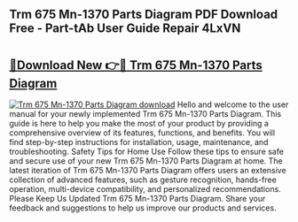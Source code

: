 ## Trm 675 Mn-1370 Parts Diagram PDF Download Free - Part-tAb User Guide Repair 4LxVN

# <h2><a href="http://dfi8n4f.blite.top/?on=Trm+675+Mn-1370+Parts+Diagram">🔗Download New 👉🔴 Trm 675 Mn-1370 Parts Diagram</a></h2>

[![Trm 675 Mn-1370 Parts Diagram download](https://i.imgur.com/lujVjoI.png)](http://dfi8n4f.blite.top/?on=Trm+675+Mn-1370+Parts+Diagram)
Hello and welcome to the user manual for your newly implemented Trm 675 Mn-1370 Parts Diagram. This guide is here to help you make the most of your product by providing a comprehensive overview of its features, functions, and benefits. You will find step-by-step instructions for installation, usage, maintenance, and troubleshooting. Safety Tips for Home Use Follow these tips to ensure safe and secure use of your new Trm 675 Mn-1370 Parts Diagram at home. The latest iteration of Trm 675 Mn-1370 Parts Diagram offers users an extensive collection of advanced features, such as gesture recognition, hands-free operation, multi-device compatibility, and personalized recommendations. Please Keep Us Updated Trm 675 Mn-1370 Parts Diagram. Share your feedback and suggestions to help us improve our products and services.
